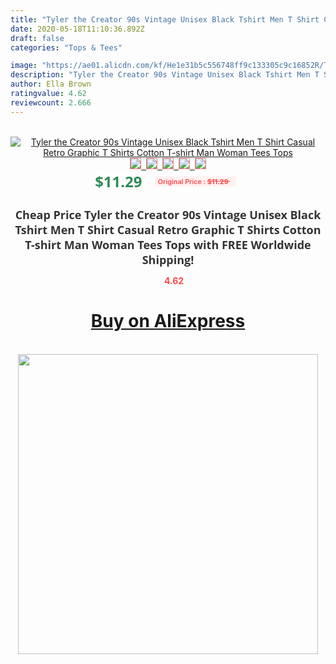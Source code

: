 ```yaml
---
title: "Tyler the Creator 90s Vintage Unisex Black Tshirt Men T Shirt Casual Retro Graphic T Shirts Cotton T-shirt Man Woman Tees Tops"
date: 2020-05-18T11:10:36.892Z
draft: false
categories: "Tops & Tees"

image: "https://ae01.alicdn.com/kf/He1e31b5c556748ff9c133305c9c16852R/Tyler-the-Creator-90s-Vintage-Unisex-Black-Tshirt-Men-T-Shirt-Casual-Retro-Graphic-T-Shirts.jpg"
description: "Tyler the Creator 90s Vintage Unisex Black Tshirt Men T Shirt Casual Retro Graphic T Shirts Cotton T-shirt Man Woman Tees Tops"
author: Ella Brown
ratingvalue: 4.62
reviewcount: 2.666
---
```

<br>
<div style="text-align: center;">
<a href="https://s.click.aliexpress.com/e/_AWRp5T" target="_blank" rel="nofollow noopener noreferrer"><img alt="Tyler the Creator 90s Vintage Unisex Black Tshirt Men T Shirt Casual Retro Graphic T Shirts Cotton T-shirt Man Woman Tees Tops" class="magnifier-image" src="https://ae01.alicdn.com/kf/He1e31b5c556748ff9c133305c9c16852R/Tyler-the-Creator-90s-Vintage-Unisex-Black-Tshirt-Men-T-Shirt-Casual-Retro-Graphic-T-Shirts.jpg_640x640.jpg">
<br>
<img style="border:1px solid salmon" src="https://ae01.alicdn.com/kf/He1e31b5c556748ff9c133305c9c16852R/Tyler-the-Creator-90s-Vintage-Unisex-Black-Tshirt-Men-T-Shirt-Casual-Retro-Graphic-T-Shirts.jpg_120x120.jpg">&nbsp;&nbsp;<img style="border:1px solid salmon" src="https://ae01.alicdn.com/kf/Hf457d27ac9984c01871272845c76bdc8h/Tyler-the-Creator-90s-Vintage-Unisex-Black-Tshirt-Men-T-Shirt-Casual-Retro-Graphic-T-Shirts.jpg_120x120.jpg">&nbsp;&nbsp;<img style="border:1px solid salmon" src="https://ae01.alicdn.com/kf/H972790b20ddd42fa858ed84ce680bef7k/Tyler-the-Creator-90s-Vintage-Unisex-Black-Tshirt-Men-T-Shirt-Casual-Retro-Graphic-T-Shirts.jpg_120x120.jpg">&nbsp;&nbsp;<img style="border:1px solid salmon" src="https://ae01.alicdn.com/kf/Hc818ee3b33e14a10a93d61dc967859fcb/Tyler-the-Creator-90s-Vintage-Unisex-Black-Tshirt-Men-T-Shirt-Casual-Retro-Graphic-T-Shirts.jpg_120x120.jpg">&nbsp;&nbsp;<img style="border:1px solid salmon" src="https://ae01.alicdn.com/kf/H1b4cec00117a48bda39f74df089545aaN/Tyler-the-Creator-90s-Vintage-Unisex-Black-Tshirt-Men-T-Shirt-Casual-Retro-Graphic-T-Shirts.jpg_120x120.jpg"></a></div><br0>
<div style="text-align: center;"><span style="background-color: white; border: 0px; box-sizing: border-box; color: seagreen; display: inline-block; font-family: &quot;open sans&quot; , &quot;arial&quot; , &quot;helvetica&quot; , sans-serif , &quot;heiti&quot;; font-size: 24px; font-stretch: inherit; font-weight: 700; line-height: inherit; margin: 0px 10px 0px 0px; padding: 0px; vertical-align: middle;">$11.29 </span>
<span style="background: rgb(255 , 241 , 241); border-radius: 3px; border: 0px; box-sizing: border-box; color: #ff4747; display: inline-block; font-family: inherit; font-size: 12px; font-stretch: inherit; font-style: inherit; font-variant: inherit; font-weight: 600; line-height: inherit; margin: 0px; padding: 2px 5px; transform: scale(0.9); vertical-align: middle;">Original Price : <b style="text-decoration: line-through;">$11.29 </b> &nbsp;&nbsp;</span></div>
<h1 style="color: #333333; display: inline-block; font-family: &quot;open sans&quot; , &quot;arial&quot; , &quot;helvetica&quot; , sans-serif , &quot;heiti&quot;; font-size: 18px; font-stretch: inherit; font-weight: 700; text-align: center;">Cheap Price Tyler the Creator 90s Vintage Unisex Black Tshirt Men T Shirt Casual Retro Graphic T Shirts Cotton T-shirt Man Woman Tees Tops with FREE Worldwide Shipping!</h1>
<div style="color: #ff4747; text-align: center;">
<img src="https://4.bp.blogspot.com/-M0ZcTcb-5uY/XleCXlxnR4I/AAAAAAAAAEc/OrjgMkXV1oMQFaCRZj5HQwOCBcu3w1FegCPcBGAYYCw/s1600/star.png" style="height: 15px;">&nbsp;<b>4.62</b></div>
<div class="button_cont" align="center"><a class="buynow_a" href="https://s.click.aliexpress.com/e/_AWRp5T" target="_blank" rel="nofollow noopener noreferrer"><H1>Buy on AliExpress</H1></a></div><br>
<div class="separator" style="clear: both; text-align: center;">
<img src="https://lh3.googleusercontent.com/-pTy5HemUv9M/XlePHvY0dAI/AAAAAAAAAE4/0nX5iRUoIWY8eMW9Dpxeirr157OZliDIgCLcBGAsYHQ/s1600/badge.gif" width="480">
</div>
